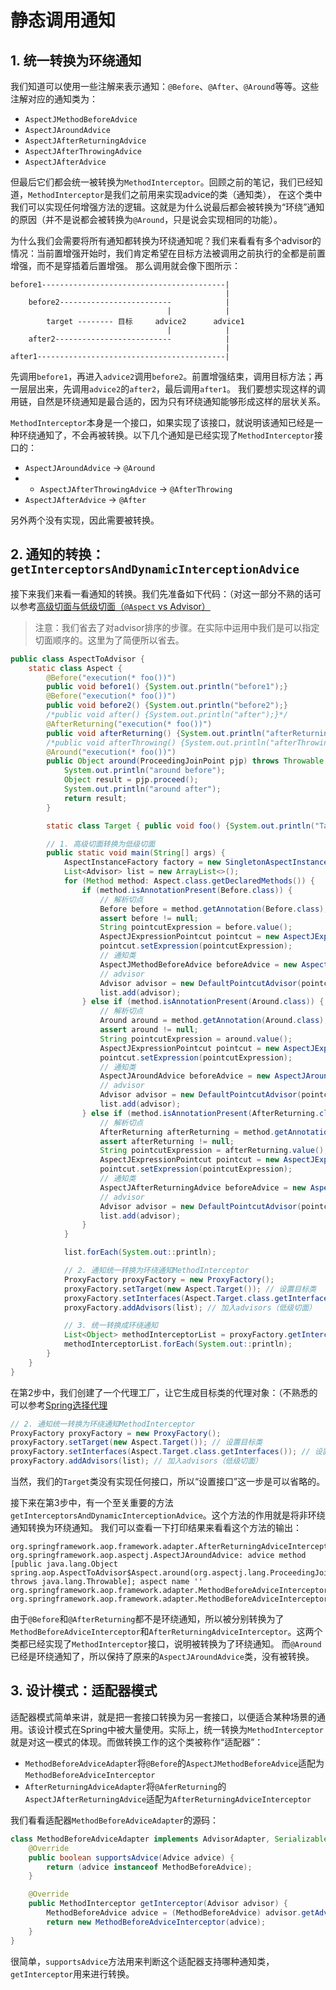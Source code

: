 # 静态调用通知

## 1. 统一转换为环绕通知
我们知道可以使用一些注解来表示通知：`@Before`、`@After`、`@Around`等等。这些注解对应的通知类为：
* `AspectJMethodBeforeAdvice`
* `AspectJAroundAdvice`
* `AspectJAfterReturningAdvice`
* `AspectJAfterThrowingAdvice`
* `AspectJAfterAdvice`

但最后它们都会统一被转换为`MethodInterceptor`。回顾之前的笔记，我们已经知道，`MethodInterceptor`是我们之前用来实现advice的类（通知类），
在这个类中我们可以实现任何增强方法的逻辑。这就是为什么说最后都会被转换为“环绕”通知的原因（并不是说都会被转换为`@Around`，只是说会实现相同的功能）。

为什么我们会需要将所有通知都转换为环绕通知呢？我们来看看有多个advisor的情况：当前置增强开始时，我们肯定希望在目标方法被调用之前执行的全都是前置增强，而不是穿插着后置增强。
那么调用就会像下图所示：
```aiignore
before1-----------------------------------------|
                                                |
    before2-------------------------            |
                                   |            |
        target -------- 目标     advice2      advice1
                                   |            |
    after2--------------------------            |
                                                |
after1------------------------------------------|
```
先调用`before1`，再进入`advice2`调用`before2`。前置增强结束，调用目标方法；再一层层出来，先调用`advice2`的`after2`，最后调用`after1`。
我们要想实现这样的调用链，自然是环绕通知是最合适的，因为只有环绕通知能够形成这样的层状关系。

`MethodInterceptor`本身是一个接口，如果实现了该接口，就说明该通知已经是一种环绕通知了，不会再被转换。以下几个通知是已经实现了`MethodInterceptor`接口的：
* `AspectJAroundAdvice` → `@Around`
* * `AspectJAfterThrowingAdvice` → `@AfterThrowing`
* `AspectJAfterAdvice` → `@After`

另外两个没有实现，因此需要被转换。

## 2. 通知的转换：`getInterceptorsAndDynamicInterceptionAdvice`
接下来我们来看一看通知的转换。我们先准备如下代码：（对这一部分不熟的话可以参考[高级切面与低级切面（`@Aspect` vs Advisor）](https://github.com/Emil-Stampfly-He/basics/blob/333a7b5e1b82456b3aa83a57470c37f57f24dcf2/Frameworks/src/main/java/spring/aop/AdvisorAndAspect.md)
> 注意：我们省去了对advisor排序的步骤。在实际中运用中我们是可以指定切面顺序的。这里为了简便所以省去。

```java
public class AspectToAdvisor {
    static class Aspect {
        @Before("execution(* foo())")
        public void before1() {System.out.println("before1");}
        @Before("execution(* foo())")
        public void before2() {System.out.println("before2");}
        /*public void after() {System.out.println("after");}*/
        @AfterReturning("execution(* foo())")
        public void afterReturning() {System.out.println("afterReturning");}
        /*public void afterThrowing() {System.out.println("afterThrowing");}*/
        @Around("execution(* foo())")
        public Object around(ProceedingJoinPoint pjp) throws Throwable {
            System.out.println("around before");
            Object result = pjp.proceed();
            System.out.println("around after");
            return result;
        }

        static class Target { public void foo() {System.out.println("Target foo");}}

        // 1. 高级切面转换为低级切面
        public static void main(String[] args) {
            AspectInstanceFactory factory = new SingletonAspectInstanceFactory(new Aspect());
            List<Advisor> list = new ArrayList<>();
            for (Method method: Aspect.class.getDeclaredMethods()) {
                if (method.isAnnotationPresent(Before.class)) {
                    // 解析切点
                    Before before = method.getAnnotation(Before.class);
                    assert before != null;
                    String pointcutExpression = before.value();
                    AspectJExpressionPointcut pointcut = new AspectJExpressionPointcut();
                    pointcut.setExpression(pointcutExpression);
                    // 通知类
                    AspectJMethodBeforeAdvice beforeAdvice = new AspectJMethodBeforeAdvice(method, pointcut, factory);
                    // advisor
                    Advisor advisor = new DefaultPointcutAdvisor(pointcut,  beforeAdvice);
                    list.add(advisor);
                } else if (method.isAnnotationPresent(Around.class)) {
                    // 解析切点
                    Around around = method.getAnnotation(Around.class);
                    assert around != null;
                    String pointcutExpression = around.value();
                    AspectJExpressionPointcut pointcut = new AspectJExpressionPointcut();
                    pointcut.setExpression(pointcutExpression);
                    // 通知类
                    AspectJAroundAdvice beforeAdvice = new AspectJAroundAdvice(method, pointcut, factory);
                    // advisor
                    Advisor advisor = new DefaultPointcutAdvisor(pointcut, beforeAdvice);
                    list.add(advisor);
                } else if (method.isAnnotationPresent(AfterReturning.class)) {
                    // 解析切点
                    AfterReturning afterReturning = method.getAnnotation(AfterReturning.class);
                    assert afterReturning != null;
                    String pointcutExpression = afterReturning.value();
                    AspectJExpressionPointcut pointcut = new AspectJExpressionPointcut();
                    pointcut.setExpression(pointcutExpression);
                    // 通知类
                    AspectJAfterReturningAdvice beforeAdvice = new AspectJAfterReturningAdvice(method, pointcut, factory);
                    // advisor
                    Advisor advisor = new DefaultPointcutAdvisor(pointcut, beforeAdvice);
                    list.add(advisor);
                }
            }

            list.forEach(System.out::println);

            // 2. 通知统一转换为环绕通知MethodInterceptor
            ProxyFactory proxyFactory = new ProxyFactory();
            proxyFactory.setTarget(new Aspect.Target()); // 设置目标类
            proxyFactory.setInterfaces(Aspect.Target.class.getInterfaces()); // 设置目标类接口
            proxyFactory.addAdvisors(list); // 加入advisors（低级切面）

            // 3. 统一转换成环绕通知
            List<Object> methodInterceptorList = proxyFactory.getInterceptorsAndDynamicInterceptionAdvice(Aspect.Target.class.getMethod("foo"), Aspect.Target.class);
            methodInterceptorList.forEach(System.out::println);
        }
    }
}
```
在第2步中，我们创建了一个代理工厂，让它生成目标类的代理对象：（不熟悉的可以参考[Spring选择代理](https://github.com/Emil-Stampfly-He/basics/blob/af13cf62267557f2f7bcf6ad50b47a2b9ec9d4f1/Core/src/main/java/proxy/selective_proxy/SpringSelectiveProxy.md)
```java
// 2. 通知统一转换为环绕通知MethodInterceptor
ProxyFactory proxyFactory = new ProxyFactory();
proxyFactory.setTarget(new Aspect.Target()); // 设置目标类
proxyFactory.setInterfaces(Aspect.Target.class.getInterfaces()); // 设置目标类接口
proxyFactory.addAdvisors(list); // 加入advisors（低级切面）
```
当然，我们的`Target`类没有实现任何接口，所以“设置接口”这一步是可以省略的。

接下来在第3步中，有一个至关重要的方法`getInterceptorsAndDynamicInterceptionAdvice`。这个方法的作用就是将非环绕通知转换为环绕通知。
我们可以查看一下打印结果来看看这个方法的输出：

```aiignore
org.springframework.aop.framework.adapter.AfterReturningAdviceInterceptor@5891e32e
org.springframework.aop.aspectj.AspectJAroundAdvice: advice method [public java.lang.Object spring.aop.AspectToAdvisor$Aspect.around(org.aspectj.lang.ProceedingJoinPoint) throws java.lang.Throwable]; aspect name ''
org.springframework.aop.framework.adapter.MethodBeforeAdviceInterceptor@cb0ed20
org.springframework.aop.framework.adapter.MethodBeforeAdviceInterceptor@8e24743
```
由于`@Before`和`@AfterReturning`都不是环绕通知，所以被分别转换为了`MethodBeforeAdviceInterceptor`和`AfterReturningAdviceInterceptor`。这两个类都已经实现了`MethodInterceptor`接口，说明被转换为了环绕通知。
而`@Around`已经是环绕通知了，所以保持了原来的`AspectJAroundAdvice`类，没有被转换。

## 3. 设计模式：适配器模式
适配器模式简单来讲，就是把一套接口转换为另一套接口，以便适合某种场景的通用。该设计模式在Spring中被大量使用。实际上，统一转换为`MethodInterceptor`就是对这一模式的体现。而做转换工作的这个类被称作“适配器”：
* `MethodBeforeAdviceAdapter`将`@Before`的`AspectJMethodBeforeAdvice`适配为`MethodBeforeAdviceInterceptor`
* `AfterReturningAdviceAdapter`将`@AferReturning`的`AspectJAfterReturningAdvice`适配为`AfterReturningAdviceInterceptor`

我们看看适配器`MethodBeforeAdviceAdapter`的源码：
```java
class MethodBeforeAdviceAdapter implements AdvisorAdapter, Serializable {
	@Override
	public boolean supportsAdvice(Advice advice) {
		return (advice instanceof MethodBeforeAdvice);
	}

	@Override
	public MethodInterceptor getInterceptor(Advisor advisor) {
		MethodBeforeAdvice advice = (MethodBeforeAdvice) advisor.getAdvice();
		return new MethodBeforeAdviceInterceptor(advice);
	}
}
```
很简单，`supportsAdvice`方法用来判断这个适配器支持哪种通知类，`getInterceptor`用来进行转换。

